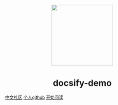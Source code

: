 <p align="center">
<img src="https://ss0.bdstatic.com/70cFvHSh_Q1YnxGkpoWK1HF6hhy/it/u=2481424715,2807309609&fm=26&gp=0.jpg" width="200" height="200"/>
</p>
<h1 align="center">docsify-demo</h1>

[中文社区](https://www.githubs.cn/)
[个人github](https://github.com/xdragonc/Demo)
[开始阅读](#docsify-demo)


